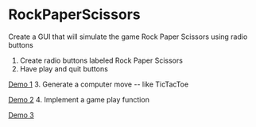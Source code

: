 # RockPaperScissors
Create a GUI that will simulate the game Rock Paper Scissors using radio buttons

1. Create radio buttons labeled Rock Paper Scissors
2. Have play and quit buttons

[Demo 1](https://github.com/andreaej/RockPaperScissors/blob/master/Screen%20Shot%202020-04-12%20at%2011.09.47%20PM.png)
3. Generate a computer move -- like TicTacToe

[Demo 2](https://www.google.com)
4. Implement a game play function

[Demo 3](https://www.google.com)
